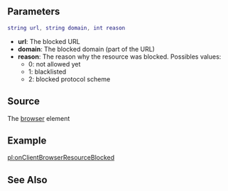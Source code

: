 Parameters
----------

``` lua
string url, string domain, int reason
```

-   **url**: The blocked URL
-   **domain**: The blocked domain (part of the URL)
-   **reason**: The reason why the resource was blocked. Possibles values:
    -   0: not allowed yet
    -   1: blacklisted
    -   2: blocked protocol scheme

Source
------

The [browser](/docs/element/browser.md "wikilink") element

Example
-------

[pl:onClientBrowserResourceBlocked](/docs/pl-onclientbrowserresourceblocked.md "wikilink")

See Also
--------
